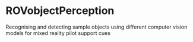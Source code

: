 # ROVobjectPerception
Recognising and detecting sample objects using different computer vision models for mixed reality pilot support cues



